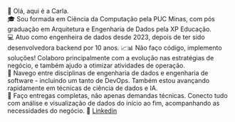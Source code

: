 🌻 Olá, aqui é a Carla.<br>
🎓 Sou formada em Ciência da Computação pela PUC Minas, com pós graduação em Arquitetura e Engenharia de Dados pela XP Educação.<br>
💻 Atuo como engenheira de dados desde 2023, depois de ter sido desenvolvedora backend por 10 anos. 
📈📊 Não faço código, implemento soluções! Colaboro principalmente com a evolução nas estratégias de negócio, e também ajudo a otimizar atividades de operação. <br/>
🚀 Navego entre disciplinas de engenharia de dados e engenharia de software - incluindo um tanto de DevOps. Também estou avançando rapidamente em técnicas de ciência de dados e IA. <br>
🎁 Faço entregas completas, não apenas demandas técnicas. Conecto tudo com análise e visualização de dados do início ao fim, acompanhando as necessidades do negócio.
🔗 [Linkedin](https://www.linkedin.com/in/carlagteixeira/)
